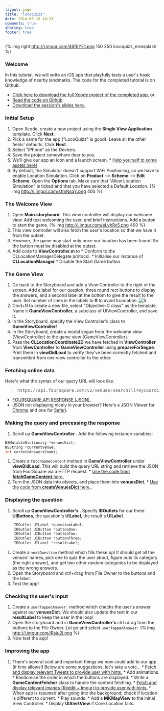 ```yaml
---
layout: page
title: "locoquizz"
date: 2014-05-10 14:23
comments: true
sharing: true
footer: true
---
```

{% img right http://i.imgur.com/46fEYE1.png 150 250 locoquizz_minisplash %}

### Welcome

In this tutorial, we will write an iOS app that playfully tests a user's basic
knowledge of nearby landmarks. The code for the completed tutorial is on
Github:

* [Click here to download the full Xcode project of the completed app](https://github.com/arielelkin/LocoQuizz/archive/master.zip), or
* [Read the code on Github](https://github.com/arielelkin/LocoQuizz)
* [Download the session's slides here.](http://www.arivibes.com/downloads/Intro_to_iOS.pdf)


### Initial Setup

  1. Open Xcode, create a new project using the **Single View Application** template. Click **Next**. 
  1. Pick a name for the app ("LocoQuizz" is good). Leave all the other fields' defaults. Click **Next**. 
  1. Select "iPhone" as the Devices.
  1. Save the project somewhere dear to you. 
  1. We'll give our app an icon and a launch screen. 
    * [Help yourself to some assets here!](http://arivibes.com/downloads/Loco_Quizz_Assets.zip)
  1. By default, the Simulator doesn't support WiFi Positioning, so we have to enable Location Simulation. Click on **Product** --> **Scheme** --> **Edit Scheme**. Open the **Options** tab. Make sure that "Allow Location Simulation" is ticked and that you have selected a Default Location. 
{% img http://i.imgur.com/sfmNsqY.png 400 %}

### The Welcome View

  1. Open **Main.storyboard**. This view controller will display our welcome view. Add text welcoming the user, and brief instructions. Add a button to start the game.
{% img http://i.imgur.com/eLvhRv5.png 400 %}
  1. This view controller will also fetch the user's location so that we have it from the outset. 
  1. However, the game may start only once our location has been found! So the button must be disabled at the outset. 
  1. Add code to **ViewController.m** to
    * Conform to the CLLocationManagerDelegate protocol.
    * Initialise our instance of **CLLocationManager**
    * Disable the Start Game button

### The Game View

  1. Go back to the Storyboard and add a View Controller to the right of the screen. Add a label for our quesion, three round rect buttons to display the answers, and a second label at the bottom to give the result to the user. Set number of lines in the labels to **0** to avoid truncation. ![5](http://arivibes.com/wp-content/uploads/2013/01/5.png)
  1. Cmd+N to create a new file, select "Objective-C class" as the template. Name it **GameViewController**, a subclass of UIViewController, and save it. 
  1. In the Storyboard, specify the View Controller's class to **GameViewController**! 
  1. In the Storyboard, create a modal segue from the welcome view (ViewController) to the game view (GameViewController). 
  1. Pass the **CLLocationCoordinate2D** we have fetched in **ViewController** from **ViewController** to **GameViewController** using **prepareForSegue**. Print them in **viewDidLoad** to verify they've been correctly fetched and transmitted from one view controller to the other. 

### Fetching online data

Here's what the syntax of our query URL will look like: 

 > <pre>https://api.foursquare.com/v2/venues/search?ll=myCoordinates&client_id=MYCLIENTID&client_secret=MYCLIENTSECRET&v=DATE</pre>

 * [FOURSQUARE API RESPONSE (JSON).](https://api.foursquare.com/v2/venues/search?ll=51.509980,-0.133700&client_id=CPG1OA2FD0OE43PLES4MFOK133GSJADXF3DUMLO4CG0TKOEV&client_secret=30UCWAOGHIVF1C3MSUQ1RNPEUBKO20S01DQCWUQ0LEKCNE4D&v=20130126)
  * JSON not displaying nicely in your browser? Here's a JSON Viewer for [Chrome](https://chrome.google.com/webstore/detail/jsonview/chklaanhfefbnpoihckbnefhakgolnmc) and one for [Safari](https://github.com/rfletcher/safari-json-formatter/downloads).

### Making the query and processing the response

  1. Scroll up **GameViewController** . Add the following instance variables: 
```objective-c
NSMutableDictionary *venuesDict; 
NSString *currentVenue; 
int correctAnswersCount; 
```
  
  1. Create a `fetchGameContent` method in **GameViewController** under **viewDidLoad**. This will build the query URL string and retrieve the JSON from FourSquare via a HTTP request. 
    * [Use the code from **fetchGameContent** here.](https://gist.github.com/arielelkin/5718605)
  1. Turn the JSON data into objects, and place them into **venuesDict**. 
    * [Use the code from **createVenuesDict** here.](https://gist.github.com/arielelkin/5718605).

### Displaying the question

  1. Scroll up **GameViewController's** . Specify **IBOutlets** for our three **UIButtons**, the question's **UILabel**, the result's **UILabel**. 
```objective-c
	IBOutlet UILabel *questionLabel;
	IBOutlet UIButton *buttonOne;
	IBOutlet UIButton *buttonTwo;
	IBOutlet UIButton *buttonThree;
	IBOutlet UILabel *resultLabel;
```
  1. Create a `nextQuestion` method which fills these up! It should get all the venues' names, pick one to quiz the user about, figure outs its category (the right answer), and get two other random categories to be displayed as the wrong answers. 
  1. Open the Storyboard and ctrl+drag from File Owner to the buttons and the label. 
  1. Test the app! 

### Checking the user's input

  1. Create a `userTappedAnswer:` method which checks the user's answer against our **venuesDict**. We should also update the text in our **resultLabel** to keep the user in the loop! 
  1. Open the storyboard and in **GameViewController's** ctrl+drag from the buttons to the File Owner. Let go and select `userTappedAnswer:` 
{% img http://i.imgur.com/iRsiu2l.png %}
  1. Now test the app! 

### Improving the app

  1. There's several cool and important things we now could add to our app (if time allows!) Below are some suggestions, let's take a vote... 
    * [Fetch and display relevant Tweets to provide user with hints.](http://search.twitter.com/search.json?q=piccadilly%20circus&amp;geocode=51.522199,-0.109762,25mi&amp;show_user=true&amp;lang=en)
    * Add animations.
    * Randomise the order in which the buttons are displayed.
    * Write a **GameContentFetcher** class to handle the content fetching.
    * [Fetch and display relevant images (Reddit + Imgur) to provide user with hints.](http://www.reddit.com/search.json?q=site:imgur.com+piccadilly%20circus)
    * When app is resumed after going into the background, check if location is different to current.
    * Play sounds.
    * Add a **MKMapView** to the initial View Controller.
    * Display **UIAlertView** if Core Location fails.


